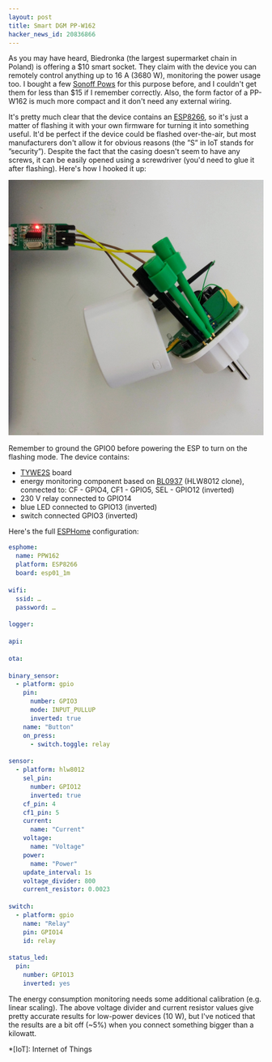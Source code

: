 ```yaml
---
layout: post
title: Smart DGM PP-W162
hacker_news_id: 20836866
---
```


As you may have heard, Biedronka (the largest supermarket chain in
Poland) is offering a $10 smart socket. They claim with the device you
can remotely control anything up to 16 A (3680 W), monitoring the
power usage too. I bought a few [Sonoff
Pows](https://www.itead.cc/sonoff-pow.html) for this purpose before,
and I couldn't get them for less than $15 if I remember
correctly. Also, the form factor of a PP-W162 is much more compact and
it don't need any external wiring.

It's pretty much clear that the device contains an
[ESP8266](https://en.wikipedia.org/wiki/ESP8266), so it's just a
matter of flashing it with your own firmware for turning it into
something useful. It'd be perfect if the device could be flashed
over-the-air, but most manufacturers don't allow it for obvious
reasons (the ”S” in IoT stands for ”security”). Despite the fact that
the casing doesn't seem to have any screws, it can be easily opened
using a screwdriver (you'd need to glue it after flashing). Here's how
I hooked it up:

![Flashing Smart DGM PP-W162](/i/IMG_20190829_095217.jpg)

Remember to ground the GPIO0 before powering the ESP to turn on
the flashing mode. The device contains:

- [TYWE2S](https://docs.tuya.com/en/hardware/WiFi-module/wifi-e2s-module.html)
  board
- energy monitoring component based on
  [BL0937](http://www.belling.com.cn/en/product_info.html?id=138)
  (HLW8012 clone), connected to: CF - GPIO4, CF1 - GPIO5, SEL - GPIO12 (inverted)
- 230 V relay connected to GPIO14
- blue LED connected to GPIO13 (inverted)
- switch connected GPIO3 (inverted)

Here's the full [ESPHome](https://esphome.io/) configuration:

~~~ yaml
esphome:
  name: PPW162
  platform: ESP8266
  board: esp01_1m

wifi:
  ssid: …
  password: …

logger:

api:

ota:

binary_sensor:
  - platform: gpio
    pin:
      number: GPIO3
      mode: INPUT_PULLUP
      inverted: true
    name: "Button"
    on_press:
      - switch.toggle: relay

sensor:
  - platform: hlw8012
    sel_pin:
      number: GPIO12
      inverted: true
    cf_pin: 4
    cf1_pin: 5
    current:
      name: "Current"
    voltage:
      name: "Voltage"
    power:
      name: "Power"
    update_interval: 1s
    voltage_divider: 800
    current_resistor: 0.0023

switch:
  - platform: gpio
    name: "Relay"
    pin: GPIO14
    id: relay

status_led:
  pin:
    number: GPIO13
    inverted: yes
~~~

The energy consumption monitoring needs some additional calibration
(e.g. linear scaling). The above voltage divider and current resistor
values give pretty accurate results for low-power devices (10 W), but
I've noticed that the results are a bit off (~5%) when you connect
something bigger than a kilowatt.

*[IoT]: Internet of Things
